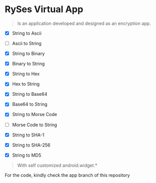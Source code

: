 # RySes Virtual App
> Is an application developed and designed as an encryption app.

- [x] String to Ascii

- [ ] Ascii to String
  
- [x] String to Binary

- [x] Binary to String

- [x] String to Hex

- [x] Hex to String

- [x] String to Base64

- [x] Base64 to String

- [x] String to Morse Code

- [ ] Morse Code to String
  
- [x] String to SHA-1

- [x] String to SHA-256

- [x] String to MD5


> With self customized android.widget.*

For the code, kindly check the app branch of this repository
